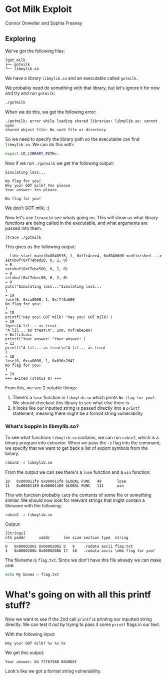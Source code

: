 # Got Milk Exploit
Connor Onweller and Sophia Freaney

## Exploring
We've got the following files:

```
7got_milk
├── gotmilk
└── libmylib.so
```
We have a library `libmylib.so` and an executable called `gotmilk`.

We probably need do something with that library, but let's ignore it for now and try
and run `gotmilk`:

```sh
./gotmilk
```

When we do this, we get the following error:
```
./gotmilk: error while loading shared libraries: libmylib.so: cannot open
shared object file: No such file or directory
```

So we need to specify the library path so the executable can find
`libmylib.so`. We can do this with:

```sh
export LD_LIBRARY_PATH=.
```

Now if we run `./gotmilk` we get the following output:

```
Simulating loss...

No flag for you!
Hey you! GOT milk? Yes please
Your answer: Yes please

No flag for you!
```

We don't GOT milk. :(

Now let's use `ltrace` to see whats going on. This will show us
what library functions are being called in the executable, and what arguments
are passed into them.

```sh
ltrace ./gotmilk
```

This gives us the following output:

```
__libc_start_main(0x80485f6, 1, 0xffc4cee4, 0x80486d0 <unfinished ...>
setvbuf(0xf7ebed20, 0, 2, 0)                                                                                  = 0
setvbuf(0xf7ebe580, 0, 2, 0)                                                                                  = 0
setvbuf(0xf7ebec80, 0, 2, 0)                                                                                  = 0
puts("Simulating loss..."Simulating loss...
)                                                                                    = 19
lose(0, 0xca0000, 1, 0xf7f0a800
No flag for you!
)                                                                              = 18
printf("Hey you! GOT milk? "Hey you! GOT milk? )                                                                                 = 19
fgets(A lil... as treat
"A lil... as treat\n", 100, 0xf7ebe580)                                                                 = 0xffc4cdcc
printf("Your answer: "Your answer: )                                                                                       = 13
printf("A lil... as treat\n"A lil... as treat
)                                                                                 = 18
lose(0, 0xca0000, 1, 0x696c2041
No flag for you!
)                                                                              = 18
+++ exited (status 0) +++
```

From this, we see 2 notable things:

1. There's a `lose` function in `libmylib.so` which prints `No flag for you!`. We
   should checkout this library to see what else there is
2. It looks like our inputted string is passed directly into a `printf`
   statement, meaning there might be a format string vulnerability

### What's boppin in libmylib.so?

To see what functions `libmylib.so` contains, we can run `rabin2`,
which is a binary program info extractor. When we pass the `-s` flag into
the command, we specify that we want to get back a list of export symbols from
the binary.

```sh
rabin2 -s libmylib.so
```

From the output we can see there's a `lose` function and a `win` function:

```
10   0x000011f8 0x000011f8 GLOBAL FUNC   49       lose
11   0x00001189 0x00001189 GLOBAL FUNC   111      win
```

This win function probably `cat`s the contents of some file or something
similar. We should now look for relevant strings that might contain a filename with
the following:

```sh
rabin2 -z libmylib.so
```

Output:

```
[Strings]
nth paddr      vaddr      len size section type  string
―――――――――――――――――――――――――――――――――――――――――――――――――――――――
0   0x00002002 0x00002002 8   9    .rodata ascii flag.txt
1   0x0000200b 0x0000200b 17  18   .rodata ascii \nNo flag for you!
```

The filename is `flag.txt`. Since we don't have this file already we can
make one:

```sh
echo My bones > flag.txt
```

# What's going on with all this printf stuff?

Now we want to see if the 2nd call `printf` is printing our inputted string
directly. We can test it out by trying to pass it some `printf` flags in our
text.

With the following input:

```
Hey you! GOT milk? %x %x %x
```

We get this output:
```
Your answer: 64 f7f6f580 804866f
```

Look's like we got a format string vulnerability.
